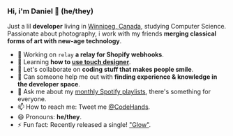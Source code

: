 ### Hi, i'm Daniel 👋 __(he/they)__
Just a lil **developer** living in [Winnipeg, Canada](https://www.google.com/maps/place/Winnipeg,+MB/@49.8539272,-97.4324,10z/data=!3m1!4b1!4m5!3m4!1s0x52ea73fbf91a2b11:0x2b2a1afac6b9ca64!8m2!3d49.895136!4d-97.1383744), studying Computer Science. Passionate about photography, i work with my friends **merging classical forms of art with new-age technology**. 

- 🔭 Working on `relay` **a relay for Shopify webhooks**.
- 🌱 Learning **how to [use touch designer](https://derivative.ca/product)**.
- 👯 Let's collaborate on **coding stuff that makes people smile**.
- 🤔 Can someone help me out with **finding experience & knowledge in the developer space**.
- 💬 Ask me about my [monthly Spotify playlists](https://open.spotify.com/playlist/4yIg1FWeyLyTvMbHomIcjW?si=KWhCeZ9sSGG4XbadjK93cg), there's something for everyone.
- 📫 How to reach me: Tweet me [@CodeHands](https://twitter.com/@CodeHands).
- 😄 Pronouns: **he/they**.
- ⚡ Fun fact: Recently released a single! ["Glow"](https://open.spotify.com/track**/0wH9574RYPYIfJX8Lwsea4?si=j38Tn29sSgKCpl4yheAK6A).
<!--
**DanielTamkin/DanielTamkin** is a ✨ _special_ ✨ repository because its `README.md` (this file) appears on your GitHub profile.

Here are some ideas to get you started:

-->
